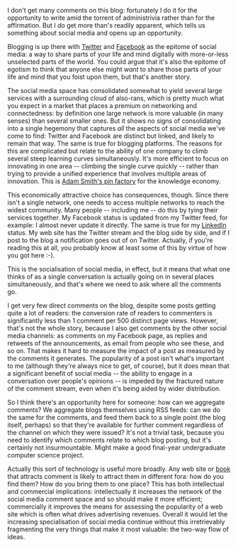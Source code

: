 <html><body><p>I don't get many comments on this blog: fortunately I do it for the opportunity to write amid the torrent of administrivia rather than for the affirmation. But I <em>do</em> get more than's readily apparent, which tells us something about social media and opens up an opportunity.

<!--more-->

Blogging is up there with <a href="http://www.twitter.com/simoninireland">Twitter</a> and <a href="http://www.facebook.com/simoninireland">Facebook</a> as the epitome of social media: a way to share parts of your life and mind digitally with more-or-less unselected parts of the world. You could argue that it's also the epitome of egotism to think that anyone else might <em>want</em> to share those parts of your life and mind that you foist upon them, but that's another story.

The social media space has consolidated somewhat to yield several large services with a surrounding cloud of also-rans, which is pretty much what you expect in a market that places a premium on networking and connectedness: by definition one large network is more valuable (in many senses) than several smaller ones. But it shows no signs of consolidating into a single hegemony that captures <em>all</em> the aspects of social media we've come to find: Twitter and Facebook are distinct but linked, and likely to remain that way. The same is true for blogging platforms. The reasons for this are complicated but relate to the ability of one company to climb several steep learning curves simultaneously. It's more efficient to focus on innovating in one area -- climbing the single curve quickly -- rather than trying to provide a unified experience that involves multiple areas of innovation. This is <a href="http://www.divisionoflabour.com/archives/000006.php">Adam Smith's pin factory</a> for the knowledge economy.

This economically attractive choice has consequences, though. Since there isn't a single network, one needs to access multiple networks to reach the widest community. Many people -- including me -- do this by tying their services together. My Facebook status is updated from my Twitter feed, for example: I almost never update it directly. The same is true for my <a href="http://www.linkedin.com/profile/view?id=7632144">LinkedIn</a> status. My web site has the Twitter stream and the blog side by side, and if I post to the blog a notification goes out of on Twitter. Actually, if you're reading this at all, you probably know at least some of this by virtue of how you got here :-).

This is the socialisation of social media, in effect, but it means that what one thinks of as a single conversation is actually going on in several places simultaneously, and that's where we need to ask where all the comments go.

I get very few direct comments on the blog, despite some posts getting quite a lot of readers: the conversion rate of readers to commenters is significantly less than 1 comment per 500 distinct page views. However, that's not the whole story, because I also get comments by the other social media channels: as comments on my Facebook page, as replies and retweets of the announcements, as email from people who see these, and so on. That makes it hard to measure the impact of a post as measured by the comments it generates. The popularity of a post isn't what's important to me (although they're always nice to get, of course), but it does mean that a significant benefit of social media -- the ability to engage in a conversation over people's opinions -- is impeded by the fractured nature of the comment stream, even when it's being aided by wider distribution.

So I think there's an opportunity here for someone: how can we aggregate comments? We aggregate blogs themselves using RSS feeds: can we do the same for the comments, and feed them back to a single point (the blog itself, perhaps) so that they're available for further comment regardless of the channel on which they were issued? It's not a trivial task, because you need to identify which comments relate to which blog posting, but it's certainly not insurmountable. Might make a good final-year undergraduate computer science project.

Actually this sort of technology is useful more broadly. Any web site or <a href="/2011/01/unpopular-book/">book</a> that attracts comment is likely to attract them in different fora: how do you find them? How do you bring them to one place? This has both intellectual and commercial implications: intellectually it increases the network of the social media comment space and so should make it more efficient; commercially it improves the means for  assessing the popularity of a web site which is often what drives advertising revenues. Overall it would let the increasing specialisation of social media continue without this irretrievably fragmenting the very things that make it most valuable: the two-way flow of ideas.</p></body></html>